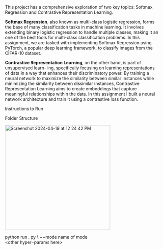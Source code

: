 This project has a comprehensive exploration of two key topics: Softmax Regression and Contrastive Representation Learning.

**Softmax Regression**, also known as multi-class logistic regression, forms the base of many classification tasks in machine learning. It involves extending binary logistic regression to handle multiple classes, making it an one of the best tools for multi-class classification problems. In this assignment, we are tasked with implementing Softmax Regression using PyTorch, a popular deep learning framework, to classify images from the CIFAR-10 dataset.


**Contrastive Representation Learning**, on the other hand, is part of unsupervised learn- ing, specifically focusing on learning representations of data in a way that enhances their discriminatory power. By training a neural network to maximize the similarity between similar instances while minimizing the similarity between dissimilar instances, Contrastive Representation Learning aims to create embeddings that capture meaningful relationships within the data. In this assignment I built a neural network architecture and train it using a contrastive loss function.


Instructions to Run

Folder Structure

<img width="342" alt="Screenshot 2024-04-19 at 12 24 42 PM" src="https://github.com/nisharathod231/Contrastive-Representation/assets/163638504/ca85c4e1-36ec-44fc-93b9-f01e85b77daa">

python run . py \ −−mode name of mode \
<other hyper−params here>
